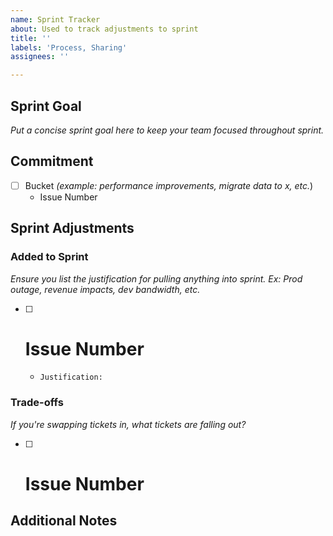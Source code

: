 ```yaml
---
name: Sprint Tracker
about: Used to track adjustments to sprint
title: ''
labels: 'Process, Sharing'
assignees: ''

---
```


## Sprint Goal

_Put a concise sprint goal here to keep your team focused throughout sprint._

## Commitment

- [ ] Bucket _(example: performance improvements, migrate data to x, etc._)
  - Issue Number

## Sprint Adjustments

### Added to Sprint

_Ensure you list the justification for pulling anything into sprint. Ex: Prod outage, revenue impacts, dev bandwidth, etc._

- [ ] # Issue Number
  - `Justification:`

### Trade-offs

_If you're swapping tickets in, what tickets are falling out?_

- [ ] # Issue Number

## Additional Notes

